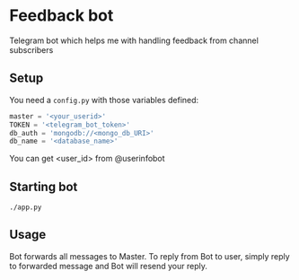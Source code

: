 # Feedback bot
Telegram bot which helps me with handling feedback from channel subscribers

## Setup
You need a `config.py` with those variables defined:
```python
master = '<your_userid>'
TOKEN = '<telegram_bot_token>'
db_auth = 'mongodb://<mongo_db_URI>'
db_name = '<database_name>'
```
You can get <user_id> from @userinfobot

## Starting bot
```
./app.py
```

## Usage
Bot forwards all messages to Master.
To reply from Bot to user, simply reply to forwarded message and Bot will resend your reply.